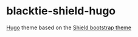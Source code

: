 # blacktie-shield-hugo
[Hugo](http://gohugo.io) theme based on the
[Shield bootstrap theme](http://blacktie.co/2014/02/shield-one-page-theme/)
